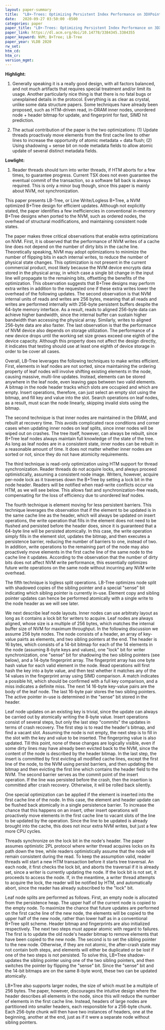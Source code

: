 ```yaml
---
layout: paper-summary
title:  "LB+-Trees: Optimizing Persistent Index Performance on 3DXPoint Memory"
date:   2020-09-27 03:50:00 -0500
categories: paper
paper_title: "LB+-Trees: Optimizing Persistent Index Performance on 3DXPoint Memory"
paper_link: https://dl.acm.org/doi/10.14778/3384345.3384355
paper_keyword: NVM; B+Tree; LB-Tree
paper_year: VLDB 2020
rw_set:
htm_cd:
htm_cr:
version_mgmt:
---
```


**Highlight:**

1. Generally speaking it is a really good design, with all factors balanced, and not much artifacts that requires special
   treatment and/or limit its usage. 
   Another particularly nice thing is that there is no fatal bugs or unexplained details in the protocol. Everything is
   as clear as crystal, unlike some data structure papers.
   Some techniques have already been proposed, such as HTM-driven read, in-DRAM inner nodes, unordered node + header 
   bitmap for update, and fingerprint for fast, SIMD hit prediction.

2. The actual contribution of the paper is the two optimizations:
   (1) Update threads proactivaly move elements from the first cache line to other lines to increase the opportunity
   of atomic metadata + data flush; (2) Using shadowing + sense bit on node metadata fields to allow atomic update of 
   several distinct metadata fields.

**Lowlight:**

1. Reader threads should turn into writer threads, if HTM aborts for a few times, to guarantee progress. Current TSX
   does not even guarantee the eventual commit of the transaction, so a software fall back is always required.
   This is only a minor bug though, since this paper is mainly about NVM, not synchronization.

This paper presents LB-Tree, or Line Write/Logless B+Tree, a NVM optimized B+Tree design for efficient updates.
Although not explicitly stated, the paper identifies a few inefficiencies in conventional in-memory B+Tree designs
when ported to the NVM, such as ordered nodes, the overhead of structural modifications, and maintaining consistent
node states.

The paper makes three critical observations that enable extra optimizations on NVM. First, it is observed that the 
performance of NVM writes of a cache line does not depend on the number of dirty bits in the cache line. Theoretically
speaking, NVM may adopt optimizations to minimize the number of flipping bits in each internal writes, to reduce the 
number of physical state changes. This optimization is not present in the current commercial product, most likely because
the NVM device encrypts data stored in the physical array, in which case a single bit change in the input line will
propagate to the remaining bits, offsetting the benefits of the optimization. This observation suggests that B+Tree
designs may perform extra writes in addition to the requested one if these extra writes lower the overhead of the following
updates. 
The second observation is that NVM internal units of reads and writes are 256 bytes, meaning that all reads and writes
are performed internally with 256-byte persistent buffers despite the 64-byte memory interface. 
As a result, reads to aligned 256-byte data can achieve higher bandwidth, since the internal buffer can sustain higher
bandwidth than accessing the physical array. Similarly, writes to aligned 256-byte data are also faster.
The last observation is that the performance of NVM device also depends on storage utilization. The performance of a
new device drops until the working set size grows exceed one eighth of the device capacity. Although this property
does not affect the design directly, it indicates that testing should use at least one eighth of device storage in order
to be cover all cases.

Overall, LB-Tree leverages the following techniques to make writes efficient. First, elements in leaf nodes are not sorted,
since maintaining the ordering property of leaf nodes will involve shifting existing elements in the node, causing massive,
multi-line updates. Instead, elements can be stored anywhere in the leaf node, even leaving gaps between two valid 
elements. A bitmap in the node header tracks which slots are occupied and which are empty. Insert operations, therefore,
can just select an empty slot using the bitmap, and fill key and value into the slot.
Search operations on leaf nodes, as a result, must scan the node linearly, skipping invalid slots using the bitmap.

The second technique is that inner nodes are maintained in the DRAM, and rebuilt at recovery time. This avoids complicated
race conditions and corner cases when updating inner nodes on leaf splits, since inner nodes will be wiped out on crashes.
The tree itself, however, can always be rebuilt, since B+Tree leaf nodes always maintain full knowledge of the state
of the tree. As long as leaf nodes are in a consistent state, inner nodes can be rebuilt in a reasonable amount of time.
It does not matter whether inner nodes are sorted or not, since they do not have atomicity requirements.

The third technique is read-only optimization using HTM support for thread synchronization. Reader threads do not acquire
locks, and always proceed optimistically, assuming a consistent node image. Writers, however, acquire per-node lock as 
it traverses down the B+Tree by setting a lock bit in the node header. Readers will be notified when read-write conflicts
occur via HTM, as we will see below. This allows fast and synchronization-free reads, compensating for the loss of efficiency
due to unordered leaf nodes.

The fourth technique is element moving for less persistent barriers. This technique leverages the observation that if 
the element to be updated is in the same cache line as the header, which will always be updated on insert operations,
the write operation that fills in the element does not need to be flushed and persisted before the header does, since
it is guaranteed that a 64-byte line will be persisted atomically. In this case, the write operation simply fills in the 
element slot, updates the bitmap, and then executes a persistence barrier, reducing the number of barriers to one,
instead of two. In addition, write operations to the remaining part of the node may also proactively move elements in the
first cache line of the same node to the cache line it updates. According to the observation that the number of dirty bits
does not affect NVM write performance, this essentially optimizes future write operations on the same node without incurring
any NVM write overhead.

The fifth technique is logless split operations. LB-Tree optimizes node split with shadowed copies of the sibling pointer
and a special "sense" bit indicating which sibling pointer is currently in-use.
Element copy and sibling pointer updates can hence be performed atomically with a single write to the node header as we
will see later. 

We next describe leaf node layouts. Inner nodes can use arbitraty layout as long as it contains a lock bit for writers 
to acquire. Leaf nodes are always aligned, whose size is a multiple of 256 bytes, which matches the internal buffer size 
of NVM for maximum throughput. In the following discussion we assume 256 byte nodes. 
The node consists of a header, an array of key-value pairts as elements, and two sibling pointers at the end. The header 
is 16 bytes, which consists of a 14-bit bitmap for each of the 14 elements in the node (assuming 8-byte keys and values), 
one "lock" bit for writer synchronization, one "sense" bit for shadowing the two sibling pointers (see below), and a 
14-byte fingerprint array. The fingerprint array has one byte hash value for each valid element in the node. Read operations
will first hash the key into a byte value, and then test whether it matches any of the 14 values in the fingerprint array
using SIMD comparison. A match indicates a possible hit, which should be confirmed with a full key comparison, and a miss 
indicates a definite miss.
The next 14 16-byte key-value pairs are the body of the leaf node.
The last 16-byte pair stores the two sibling pointers. The active pointer in-use is determined in the "sense" bit stored
in the header.

Leaf node updates on an existing key is trivial, since the update can always be carried out by atomically writing 
the 8-byte value. Insert operations consist of several steps, but only the last step "commits" the updates in terms 
of crash recovery. The first step is to read the header's bitmap, and find a vacant slot. Assuming the node is not empty,
the next step is to fill in the slot with the key and value to be inserted. The fingerpring value is also updated.
Till this point, none of these changes are logically visible, even if some dirty lines may have already been evicted back 
to the NVM, since the content of the node is described by the header bitmap. In the last step, the insert is committed 
by first evicting all modified cache lines, except the first line of the node, to the NVM using persist barriers,
and then updating the bitmap and then evicting the first line which contains the header field to the NVM.
The second barrier serves as the commit point of the insert operation. If the line was persisted before the crash, then
the insertion is committed after crash recovery. Otherwise, it will be rolled back silently.

One special optimization can be applied if the element is inserted into the first cache line of the node. In this case,
the element and header update can be flushed back atomically in a single persistence barrier. To increase the chance that
this happens on an insert, other insert operations will proactively move elements in the first cache line to vacant slots
of the line to be updated by the operation. Since the line to be updated is already brought into the cache, this does not
incur extra NVM writes, but just a few more CPU cycles. 

Threads synchronize on the lock bit in the node's header. The paper assumes optimistic 2PL protocol where writer 
thread acquires locks on its path down the tree, while readers optimistically assume that the node will remain consistent
during the read. To keep the assumption valid, reader threads will start a new HTM transaction before it starts tree traversal.
An each node, it first checks the lock bit, and aborts the traversal if it is already set, since a writer is currently 
updating the node. If the lock bit is not set, it proceeds to access the node. If, in the meantime, a writer thread
attempts to acquire the lock, the reader will be notified by HTM, and automatically abort, since the reader has already
subscribed to the "lock" bit.

Leaf node splits are performed as follows. First, an empty node is allocated from the persistence heap. The upper half of
the current node is copied to the empty node. To maximize the chance that future updates are performed on the first
cache line of the new node, the elements will be copied to the upper half of the new node, rather than lower half
as in a conventional B+Tree split scheme. Header bitmap and fingerprints are also initialized respectively.
The next two steps must appear atomic with regard to failures. The first is to update the old node's header bitmap
to remove elements that have been copied to the new node. The second is to set the sibling pointer to the new node.
Otherwise, if they are not atomic, the after-crash state may not contain both steps, and elements will either be 
duplicated or be lost if one of the two steps is not persisted.
To solve this, LB+Tree shadow-updates the sibling pointer using one of the two sibling pointers, and then switches
the pointer by flipping the "sense" bit. Since the "sense" bit and the 14-bit bitmaps are on the same 8-byte word, these
two can be updated atomically.

LB+Tree also supports larger nodes, the size of which must be a multiple of 256 bytes. The paper, however, discourages
the intuitive design where the header describes all elements in the node, since this will reduce the number of elements 
in the first cache line. Instead, headers of large nodes are partitioned into smaller headers, each responsible for a
256-byte chunk. Each 256-byte chunk will then have two instances of headers, one at the beginning, another at the end,
just as if it were a separate node without sibling pointers. 